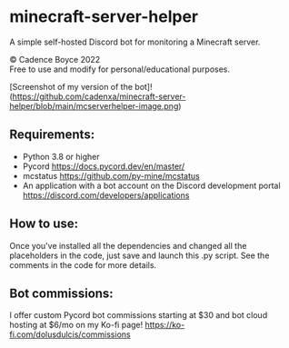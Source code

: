 # minecraft-server-helper
A simple self-hosted Discord bot for monitoring a Minecraft server.  

© Cadence Boyce 2022  
Free to use and modify for personal/educational purposes.  

[Screenshot of my version of the bot]!(https://github.com/cadenxa/minecraft-server-helper/blob/main/mcserverhelper-image.png)

## Requirements: 
 - Python 3.8 or higher
 - Pycord https://docs.pycord.dev/en/master/
 - mcstatus https://github.com/py-mine/mcstatus 
 - An application with a bot account on the Discord development portal https://discord.com/developers/applications 
 
## How to use:
Once you've installed all the dependencies and changed all the placeholders in the code, just save and launch this .py script. See the comments in the code for more details.

## Bot commissions:
I offer custom Pycord bot commissions starting at $30 and bot cloud hosting at $6/mo on my Ko-fi page! https://ko-fi.com/dolusdulcis/commissions
